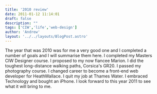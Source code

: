 ```yaml
---
title: '2010 review'
date: 2011-01-12 11:14:01
draft: false
description: ""
tags: ['CIW','life','web-design']
author: 'Andrew'
layout: '../../layouts/BlogPost.astro'
---
```


The year that was 2010 was for me a very good one and I completed a number of goals and I will summarise them here. I completed my Masters CIW Designer course. I proposed to my now fiancee Marion. I did the toughest long-distance walking paths, Corsica's GR20. I passed my photography course. I changed career to become a front-end web developer for HeathWallace. I quit my job at Thames Water. I embraced Technology and bought an iPhone. I look forward to this year 2011 to see what it will bring to me.
